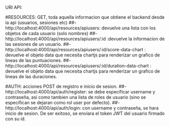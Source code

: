 URI API:

#RESOURCES: GET, toda aquella informacion que obtiene el backend desde la api (usuarios, sesiones etc)
  ##-http://localhost:4000/api/resources/apiusers: devuelve una lista con los objetos de cada usuario (solo nombres)
  ##-http://localhost:4000/api/resources/apiusers/:id :devuelve la informacion de las sesiones de un usuario.
  ##-http://localhost:4000/api/resources/apiusers/:id/score-data-chart : devuelve el objeto
	data que necesita chartjs para renderizar un grafico de lineas de las puntuaciones.
  ##-http://localhost:4000/api/resources/apiusers/:id/duration-data-chart : devuelve el objeto
	data que necesita chartjs para renderizar un grafico de lineas de las duraciones.

#AUTH: acciones POST de registro e inicio de sesion.
  ##-http://localhost:4000/api/auth/register: se debe especificar username y contraseña, asi como tambien una lista de roles de usuario (sino se especifican se dejaran como rol user por defecto).
  ##-http://localhost:4000/api/auth/login: con username y contraseña, se hara inicio de sesion. De ser exitoso,
  se enviara el token JWT del usuario firmado con su id. 